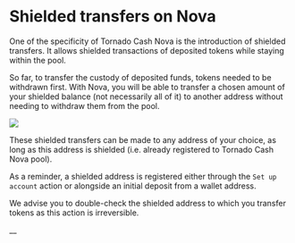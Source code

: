 # Shielded transfers on Nova

One of the specificity of Tornado Cash Nova is the introduction of shielded transfers. It allows shielded transactions of deposited tokens while staying within the pool.

So far, to transfer the custody of deposited funds, tokens needed to be withdrawn first. With Nova, you will be able to transfer a chosen amount of your shielded balance (not necessarily all of it) to another address without needing to withdraw them from the pool.

![](https://i.imgur.com/cf99tOn.gif)

These shielded transfers can be made to any address of your choice, as long as this address is shielded (i.e. already registered to Tornado Cash Nova pool).

As a reminder, a shielded address is registered either through the `Set up account` action or alongside an initial deposit from a wallet address.

We advise you to double-check the shielded address to which you transfer tokens as this action is irreversible.

__
